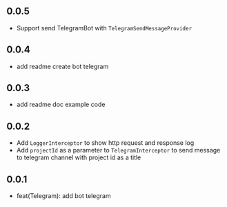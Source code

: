 ## 0.0.5

+ Support send TelegramBot with `TelegramSendMessageProvider`
## 0.0.4

+ add readme create bot telegram
## 0.0.3

+ add readme doc example code

## 0.0.2

* Add `LoggerInterceptor` to show http request and response log
* Add `projectId` as a parameter to `TelegramInterceptor` to send message to telegram channel with project id as a title


## 0.0.1

* feat(Telegram): add bot telegram
